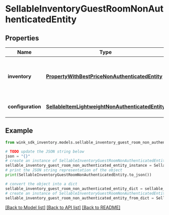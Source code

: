 # SellableInventoryGuestRoomNonAuthenticatedEntity


## Properties

Name | Type | Description | Notes
------------ | ------------- | ------------- | -------------
**inventory** | [**PropertyWithBestPriceNonAuthenticatedEntity**](PropertyWithBestPriceNonAuthenticatedEntity.md) | Property details along with the best room type price. | [optional] 
**configuration** | [**SellableItemLightweightNonAuthenticatedEntity**](SellableItemLightweightNonAuthenticatedEntity.md) | Identifier inventory record | [optional] 

## Example

```python
from wink_sdk_inventory.models.sellable_inventory_guest_room_non_authenticated_entity import SellableInventoryGuestRoomNonAuthenticatedEntity

# TODO update the JSON string below
json = "{}"
# create an instance of SellableInventoryGuestRoomNonAuthenticatedEntity from a JSON string
sellable_inventory_guest_room_non_authenticated_entity_instance = SellableInventoryGuestRoomNonAuthenticatedEntity.from_json(json)
# print the JSON string representation of the object
print(SellableInventoryGuestRoomNonAuthenticatedEntity.to_json())

# convert the object into a dict
sellable_inventory_guest_room_non_authenticated_entity_dict = sellable_inventory_guest_room_non_authenticated_entity_instance.to_dict()
# create an instance of SellableInventoryGuestRoomNonAuthenticatedEntity from a dict
sellable_inventory_guest_room_non_authenticated_entity_from_dict = SellableInventoryGuestRoomNonAuthenticatedEntity.from_dict(sellable_inventory_guest_room_non_authenticated_entity_dict)
```
[[Back to Model list]](../README.md#documentation-for-models) [[Back to API list]](../README.md#documentation-for-api-endpoints) [[Back to README]](../README.md)


